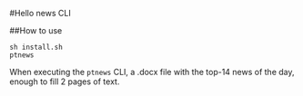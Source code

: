 #Hello news CLI


##How to use

```
sh install.sh
ptnews
```

When executing the ```ptnews``` CLI, a .docx file with the top-14 news of the day, enough to fill 2 pages of text.